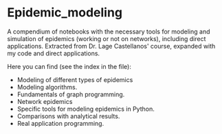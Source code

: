 # Epidemic_modeling
A compendium of notebooks with the necessary tools for modeling and simulation of epidemics (working or not on networks), including direct applications.
Extracted from Dr. Lage Castellanos' course, expanded with my code and direct applications.

Here you can find (see the index in the file):

- Modeling of different types of epidemics
- Modeling algorithms.
- Fundamentals of graph programming.
- Network epidemics
- Specific tools for modeling epidemics in Python.
- Comparisons with analytical results.
- Real application programming.

